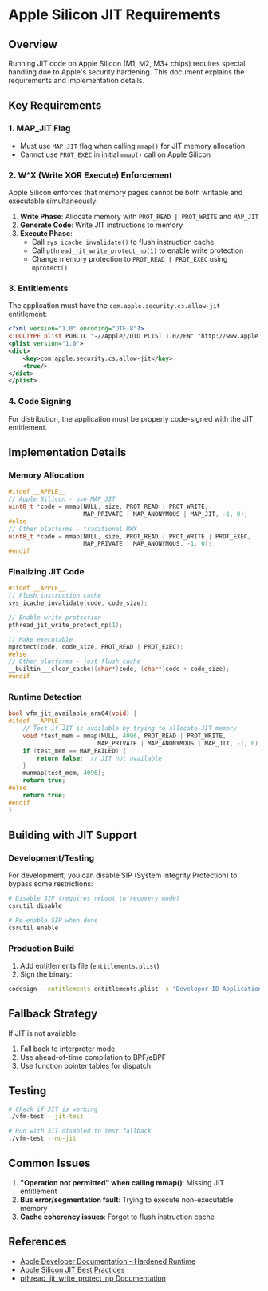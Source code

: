 # Apple Silicon JIT Requirements

## Overview
Running JIT code on Apple Silicon (M1, M2, M3+ chips) requires special handling due to Apple's security hardening. This document explains the requirements and implementation details.

## Key Requirements

### 1. MAP_JIT Flag
- Must use `MAP_JIT` flag when calling `mmap()` for JIT memory allocation
- Cannot use `PROT_EXEC` in initial `mmap()` call on Apple Silicon

### 2. W^X (Write XOR Execute) Enforcement
Apple Silicon enforces that memory pages cannot be both writable and executable simultaneously:

1. **Write Phase**: Allocate memory with `PROT_READ | PROT_WRITE` and `MAP_JIT`
2. **Generate Code**: Write JIT instructions to memory
3. **Execute Phase**: 
   - Call `sys_icache_invalidate()` to flush instruction cache
   - Call `pthread_jit_write_protect_np(1)` to enable write protection
   - Change memory protection to `PROT_READ | PROT_EXEC` using `mprotect()`

### 3. Entitlements
The application must have the `com.apple.security.cs.allow-jit` entitlement:

```xml
<?xml version="1.0" encoding="UTF-8"?>
<!DOCTYPE plist PUBLIC "-//Apple//DTD PLIST 1.0//EN" "http://www.apple.com/DTDs/PropertyList-1.0.dtd">
<plist version="1.0">
<dict>
    <key>com.apple.security.cs.allow-jit</key>
    <true/>
</dict>
</plist>
```

### 4. Code Signing
For distribution, the application must be properly code-signed with the JIT entitlement.

## Implementation Details

### Memory Allocation
```c
#ifdef __APPLE__
// Apple Silicon - use MAP_JIT
uint8_t *code = mmap(NULL, size, PROT_READ | PROT_WRITE, 
                     MAP_PRIVATE | MAP_ANONYMOUS | MAP_JIT, -1, 0);
#else
// Other platforms - traditional RWX
uint8_t *code = mmap(NULL, size, PROT_READ | PROT_WRITE | PROT_EXEC,
                     MAP_PRIVATE | MAP_ANONYMOUS, -1, 0);
#endif
```

### Finalizing JIT Code
```c
#ifdef __APPLE__
// Flush instruction cache
sys_icache_invalidate(code, code_size);

// Enable write protection
pthread_jit_write_protect_np(1);

// Make executable
mprotect(code, code_size, PROT_READ | PROT_EXEC);
#else
// Other platforms - just flush cache
__builtin___clear_cache((char*)code, (char*)code + code_size);
#endif
```

### Runtime Detection
```c
bool vfm_jit_available_arm64(void) {
#ifdef __APPLE__
    // Test if JIT is available by trying to allocate JIT memory
    void *test_mem = mmap(NULL, 4096, PROT_READ | PROT_WRITE, 
                         MAP_PRIVATE | MAP_ANONYMOUS | MAP_JIT, -1, 0);
    if (test_mem == MAP_FAILED) {
        return false;  // JIT not available
    }
    munmap(test_mem, 4096);
    return true;
#else
    return true;
#endif
}
```

## Building with JIT Support

### Development/Testing
For development, you can disable SIP (System Integrity Protection) to bypass some restrictions:
```bash
# Disable SIP (requires reboot to recovery mode)
csrutil disable

# Re-enable SIP when done
csrutil enable
```

### Production Build
1. Add entitlements file (`entitlements.plist`)
2. Sign the binary:
```bash
codesign --entitlements entitlements.plist -s "Developer ID Application" your_app
```

## Fallback Strategy
If JIT is not available:
1. Fall back to interpreter mode
2. Use ahead-of-time compilation to BPF/eBPF
3. Use function pointer tables for dispatch

## Testing
```bash
# Check if JIT is working
./vfm-test --jit-test

# Run with JIT disabled to test fallback
./vfm-test --no-jit
```

## Common Issues

1. **"Operation not permitted" when calling mmap()**: Missing JIT entitlement
2. **Bus error/segmentation fault**: Trying to execute non-executable memory
3. **Cache coherency issues**: Forgot to flush instruction cache

## References
- [Apple Developer Documentation - Hardened Runtime](https://developer.apple.com/documentation/security/hardened_runtime)
- [Apple Silicon JIT Best Practices](https://developer.apple.com/forums/thread/678609)
- [pthread_jit_write_protect_np Documentation](https://developer.apple.com/documentation/kernel/1643512-pthread_jit_write_protect_np)
